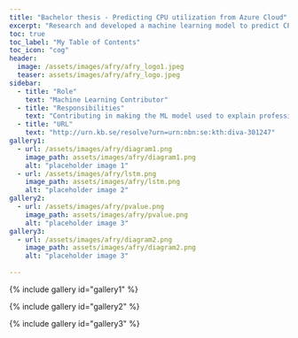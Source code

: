 ```yaml
---
title: "Bachelor thesis - Predicting CPU utilization from Azure Cloud"
excerpt: "Research and developed a machine learning model to predict CPU utlization for AFRY AB."
toc: true
toc_label: "My Table of Contents"
toc_icon: "cog"
header:
  image: /assets/images/afry/afry_logo1.jpeg
  teaser: assets/images/afry/afry_logo.jpeg
sidebar:
  - title: "Role"
    text: "Machine Learning Contributor"
  - title: "Responsibilities"
    text: "Contributing in making the ML model used to explain professional pianists different style and what they can..."
  - title: "URL"
    text: "http://urn.kb.se/resolve?urn=urn:nbn:se:kth:diva-301247"
gallery1:
  - url: /assets/images/afry/diagram1.png
    image_path: assets/images/afry/diagram1.png
    alt: "placeholder image 1"
  - url: /assets/images/afry/lstm.png
    image_path: assets/images/afry/lstm.png
    alt: "placeholder image 2"
gallery2:
  - url: /assets/images/afry/pvalue.png
    image_path: assets/images/afry/pvalue.png
    alt: "placeholder image 3"
gallery3:
  - url: /assets/images/afry/diagram2.png
    image_path: assets/images/afry/diagram2.png
    alt: "placeholder image 3"
    
---
```


{% include gallery id="gallery1" %}

{% include gallery id="gallery2" %}

{% include gallery id="gallery3" %}
